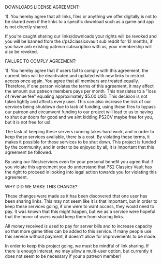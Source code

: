 DOWNLOADS LICENSE AGREEMENT:

1).  You hereby agree that all links, files or anything we offer digitally is not to be shared even if the links to a specific download such as a game and app is not directly shared.

If you're caught sharing our links/downloads your rights will be revoked and you will be banned from the r/ps2classicsvault sub reddit for 12 months, if you have anb existing patreon subscription with us, your membership will also be revoked.



FAILURE TO COMPLY AGREEMENT:

1). You hereby agree that if users fail to comply with this agreement, the current links will be deactivated and updated with new links to restrict access once again. You agree that all members are treated equally. Therefore, if one person violates the terms of this agreement, it may affect the amount our patreon members pays per month. This translates to a "loss of revenue fee" equaling approximately $5.00 USD. This decision is not taken lightly and affects every user. This can also increase the risk of our services being shutdown due to lack of funding, using these files to bypass our patreon and circumvent funding to our project will lead to us to having to shut our doors for good and we aint kidding PS2CV maybe free for you, but it is not free for us!

The task of keeping these servers running takes hard work, and in order to keep these services available, there is a cost. By violating these terms, it makes it possible for these services to be shut down. This project is funded by the community, and in order to be enjoyed by all, it is important that this agreement be followed.

By using our files/services even for your personal benefit you agree that if you violate this agreement you do understand that PS2 Classics Vault has the right to proceed in looking into legal action towards you for violating this agreement.

WHY DID WE MAKE THIS CHANGE?

These changes were made as it has been discovered that one user has been sharing links. This may not seem like it is that important, but in order to keep these services going, if one were to want access, they would need to pay. It was known that this might happen, but we as a service were hopeful that the honor of users would keep them from sharing links.

All money received is used to pay for server bills and to increase capacity so that more game titles can be added to this service. If many people use this service without payment, it doesn't allow for improvements to be made.

In order to keep this project going, we must be mindful of link sharing. If there is enough interest, we may allow a multi-user option, but currently it does not seem to be necessary if your a patreon member!


